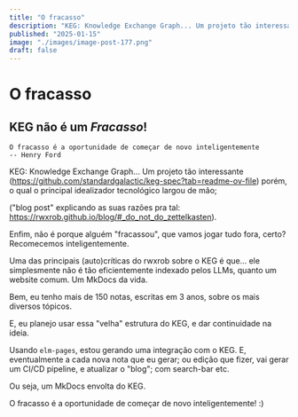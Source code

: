 ```yaml
---
title: "O fracasso"
description: "KEG: Knowledge Exchange Graph... Um projeto tão interessante(...)"
published: "2025-01-15"
image: "./images/image-post-177.png"
draft: false
---
```


# O fracasso

## KEG não é um *Fracasso*!

``` quote
O fracasso é a oportunidade de começar de novo inteligentemente
-- Henry Ford
```

KEG: Knowledge Exchange Graph... Um projeto tão interessante (https://github.com/standardgalactic/keg-spec?tab=readme-ov-file) porém, o qual o principal idealizador tecnológico largou de mão; 

("blog post" explicando as suas razões pra tal: https://rwxrob.github.io/blog/#_do_not_do_zettelkasten).

Enfim, não é porque alguém "fracassou", que vamos jogar tudo fora, certo? Recomecemos inteligentemente.

Uma das principais (auto)críticas do rwxrob sobre o KEG é que... ele simplesmente não é tão eficientemente indexado pelos LLMs, quanto um website comum. Um MkDocs da vida.

Bem, eu tenho mais de 150 notas, escritas em 3 anos, sobre os mais diversos tópicos.

E, eu planejo usar essa "velha" estrutura do KEG, e dar continuidade na ideia.

Usando `elm-pages`, estou gerando uma integração com o KEG. E, eventualmente a cada nova nota que eu gerar; ou edição que fizer, vai gerar um CI/CD pipeline, e atualizar o "blog"; com search-bar etc.

Ou seja, um MkDocs envolta do KEG.

O fracasso é a oportunidade de começar de novo inteligentemente! :)
